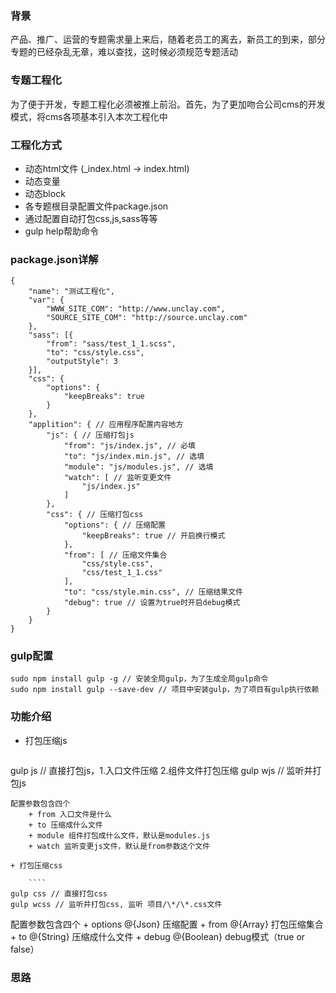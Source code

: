 ### 背景
产品、推广、运营的专题需求量上来后，随着老员工的离去，新员工的到来，部分专题的已经杂乱无章，难以查找，这时候必须规范专题活动

### 专题工程化
为了便于开发，专题工程化必须被推上前沿。首先，为了更加吻合公司cms的开发模式，将cms各项基本引入本次工程化中

### 工程化方式
+ 动态html文件 (_index.html -> index.html)
+ 动态变量 <?=SOURCE_UNCLAY_COM?>
+ 动态block <?=B('我是一个模块')?>
+ 各专题根目录配置文件package.json
+ 通过配置自动打包css,js,sass等等
+ gulp help帮助命令

### package.json详解
````
{
	"name": "测试工程化",
	"var": {
		"WWW_SITE_COM": "http://www.unclay.com",
		"SOURCE_SITE_COM": "http://source.unclay.com"
	},
	"sass": [{
		"from": "sass/test_1_1.scss",
		"to": "css/style.css",
		"outputStyle": 3
	}],
	"css": {
		"options": {
			"keepBreaks": true
		}
	},
	"applition": { // 应用程序配置内容地方
		"js": { // 压缩打包js
			"from": "js/index.js", // 必填
			"to": "js/index.min.js", // 选填
			"module": "js/modules.js", // 选填
			"watch": [ // 监听变更文件
				"js/index.js"
			]
		},
		"css": { // 压缩打包css
			"options": { // 压缩配置
				"keepBreaks": true // 开启换行模式
			},
			"from": [ // 压缩文件集合
				"css/style.css",
				"css/test_1_1.css"
			],
			"to": "css/style.min.css", // 压缩结果文件
			"debug": true // 设置为true时开启debug模式
		}
	}
}
````


### gulp配置
````
sudo npm install gulp -g // 安装全局gulp，为了生成全局gulp命令
sudo npm install gulp --save-dev // 项目中安装gulp，为了项目有gulp执行依赖
````

### 功能介绍
+ 打包压缩js
	
	````
gulp js // 直接打包js，1.入口文件压缩 2.组件文件打包压缩
gulp wjs // 监听并打包js
````
配置参数包含四个
	+ from 入口文件是什么
	+ to 压缩成什么文件
	+ module 组件打包成什么文件，默认是modules.js
	+ watch 监听变更js文件，默认是from参数这个文件

+ 打包压缩css
	
	````
gulp css // 直接打包css
gulp wcss // 监听并打包css, 监听 项目/\*/\*.css文件
````
配置参数包含四个
	+ options @{Json} 压缩配置
	+ from @{Array} 打包压缩集合
	+ to @{String} 压缩成什么文件
	+ debug @{Boolean} debug模式（true or false）
 

### 思路
